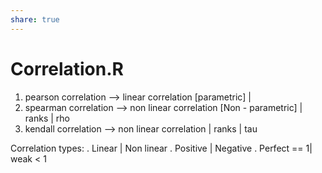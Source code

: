 ```yaml
---
share: true
---
```

# Correlation.R
1. pearson correlation --> linear correlation \[parametric] | 
2. spearman correlation --> non linear correlation \[Non - parametric] | ranks | rho
3. kendall correlation --> non linear correlation | ranks | tau

Correlation types:
. Linear | Non linear
. Positive | Negative
. Perfect \== 1| weak < 1